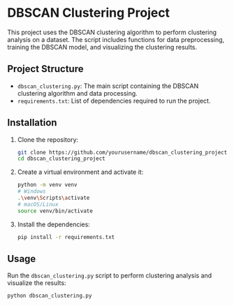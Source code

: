 # DBSCAN Clustering Project

This project uses the DBSCAN clustering algorithm to perform clustering analysis on a dataset. The script includes functions for data preprocessing, training the DBSCAN model, and visualizing the clustering results.

## Project Structure

- `dbscan_clustering.py`: The main script containing the DBSCAN clustering algorithm and data processing.
- `requirements.txt`: List of dependencies required to run the project.

## Installation

1. Clone the repository:
    ```sh
    git clone https://github.com/yourusername/dbscan_clustering_project.git
    cd dbscan_clustering_project
    ```

2. Create a virtual environment and activate it:
    ```sh
    python -m venv venv
    # Windows
    .\venv\Scripts\activate
    # macOS/Linux
    source venv/bin/activate
    ```

3. Install the dependencies:
    ```sh
    pip install -r requirements.txt
    ```

## Usage

Run the `dbscan_clustering.py` script to perform clustering analysis and visualize the results:
```sh
python dbscan_clustering.py

